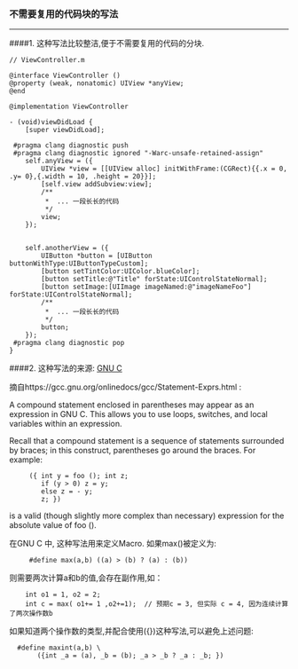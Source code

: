 ### 不需要复用的代码块的写法
---



####1. 这种写法比较整洁,便于不需要复用的代码的分块. 

```
// ViewController.m 

@interface ViewController ()
@property (weak, nonatomic) UIView *anyView;
@end

@implementation ViewController

- (void)viewDidLoad {
    [super viewDidLoad];

 #pragma clang diagnostic push 
 #pragma clang diagnostic ignored "-Warc-unsafe-retained-assign"
    self.anyView = ({
        UIView *view = [[UIView alloc] initWithFrame:(CGRect){{.x = 0, .y= 0},{.width = 10, .height = 20}}];
        [self.view addSubview:view];
        /**
         *  ... 一段长长的代码
         */
        view;
    });
    
    
    self.anotherView = ({
        UIButton *button = [UIButton buttonWithType:UIButtonTypeCustom];
        [button setTintColor:UIColor.blueColor];
        [button setTitle:@"Title" forState:UIControlStateNormal];
        [button setImage:[UIImage imageNamed:@"imageNameFoo"] forState:UIControlStateNormal];
        /**
         *  ... 一段长长的代码
         */
        button;
    });
 #pragma clang diagnostic pop
}

```


####2. 这种写法的来源: [GNU C](https://gcc.gnu.org/onlinedocs/gcc/Statement-Exprs.html) 


摘自https://gcc.gnu.org/onlinedocs/gcc/Statement-Exprs.html :

A compound statement enclosed in parentheses may appear as an expression in GNU C. This allows you to use loops, switches, and local variables within an expression.

Recall that a compound statement is a sequence of statements surrounded by braces; in this construct, parentheses go around the braces. For example:
```
     ({ int y = foo (); int z;
        if (y > 0) z = y;
        else z = - y;
        z; })
```
is a valid (though slightly more complex than necessary) expression for the absolute value of foo ().



 
在GNU C 中, 这种写法用来定义Macro. 如果max()被定义为:

```
     #define max(a,b) ((a) > (b) ? (a) : (b))

```
则需要两次计算a和b的值,会存在副作用,如：

```
	int o1 = 1, o2 = 2;
    int c = max( o1+= 1 ,o2+=1);  // 预期c = 3, 但实际 c = 4, 因为连续计算了两次操作数b

```

如果知道两个操作数的类型,并配合使用({})这种写法,可以避免上述问题: 

```
  #define maxint(a,b) \
       ({int _a = (a), _b = (b); _a > _b ? _a : _b; })

```


 
